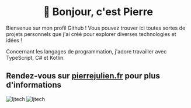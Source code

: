 <h1 align="center">👋 Bonjour, c'est Pierre</h1>

Bienvenue sur mon profil Github ! Vous pouvez trouver ici toutes sortes de projets personnels que j'ai créé pour explorer diverses technologies et idées !

Concernant les langages de programmation, j'adore travailler avec TypeScript, C# et Kotlin.

Rendez-vous sur [pierrejulien.fr](https://pierrejulien.fr) pour plus d'informations
---

<p><img align="left" src="https://github-readme-stats.vercel.app/api/top-langs?username=href404&show_icons=true&locale=en&layout=compact&theme=gotham&card_width=300" alt="ljtech" /></p>
<p><img align="left" src="https://github-readme-stats.vercel.app/api?username=href404&show_icons=true&locale=en&theme=gotham&hide=stars&hide_rank=true" alt="ljtech" /></p>
